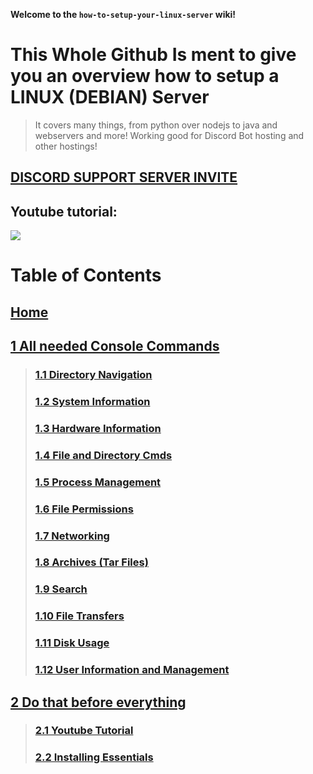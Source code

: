 **Welcome to the `how-to-setup-your-linux-server` wiki!**

# This Whole Github Is ment to give you an overview how to setup a LINUX (DEBIAN) Server

> It covers many things, from python over nodejs to java and webservers and more!
> Working good for Discord Bot hosting and other hostings!

## [**DISCORD SUPPORT SERVER INVITE**](https://support.milrato.eu)

## Youtube tutorial:

[![](http://img.youtube.com/vi/mj0nKw3GQlc/0.jpg)](http://www.youtube.com/watch?v=mj0nKw3GQlc "Linux Tutorial")

# __**Table of Contents**__

## [Home](https://github.com/Tomato6966/how-to-setup-your-linux-server/wiki)

## [1 All needed Console Commands](https://github.com/Tomato6966/how-to-setup-your-linux-server/wiki/1-All-needed-Console-Commands)
>
> ### [1.1 Directory Navigation](https://github.com/Tomato6966/how-to-setup-your-linux-server/wiki/1.1-Directory-Navigation)
>
> ### [1.2 System Information](https://github.com/Tomato6966/how-to-setup-your-linux-server/wiki/1.2-System-Information)
>
> ### [1.3 Hardware Information](https://github.com/Tomato6966/how-to-setup-your-linux-server/wiki/1.3-Hardware-Information)
>
> ### [1.4 File and Directory Cmds](https://github.com/Tomato6966/how-to-setup-your-linux-server/wiki/1.4-File-and-Directory-Commands)
>
> ### [1.5 Process Management](https://github.com/Tomato6966/how-to-setup-your-linux-server/wiki/1.5-Process-Management)
>
> ### [1.6 File Permissions](https://github.com/Tomato6966/how-to-setup-your-linux-server/wiki/1.6-File-Permissions)
>
> ### [1.7 Networking](https://github.com/Tomato6966/how-to-setup-your-linux-server/wiki/1.7-Networking)
>
> ### [1.8 Archives (Tar Files)](https://github.com/Tomato6966/how-to-setup-your-linux-server/wiki/1.8-Archives-(Tar-Files))
>
> ### [1.9 Search](https://github.com/Tomato6966/how-to-setup-your-linux-server/wiki/1.9-Search)
>
> ### [1.10 File Transfers](https://github.com/Tomato6966/how-to-setup-your-linux-server/wiki/1.10-File-Transfers)
>
> ### [1.11 Disk Usage](https://github.com/Tomato6966/how-to-setup-your-linux-server/wiki/1.11-Disk-Usage)
>
> ### [1.12 User Information and Management](https://github.com/Tomato6966/how-to-setup-your-linux-server/wiki/1.12-User-Information-and-Management)

## [2 Do that before everything](https://github.com/Tomato6966/how-to-setup-your-linux-server/wiki/2-Do-that-Before!)
>
> ### [2.1 Youtube Tutorial](https://github.com/Tomato6966/how-to-setup-your-linux-server/wiki/2.1-Youtube-Tutorial)
>
> ### [2.2 Installing Essentials](https://github.com/Tomato6966/how-to-setup-your-linux-server/wiki/2.2-Installing-Essentials)